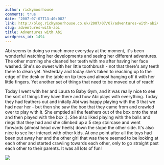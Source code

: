 ```yaml
---
author: rickymoorhouse
comments: true
date: "2007-07-07T13:40:08Z"
link: http://blog.rickymoorhouse.co.uk/2007/07/07/adventures-with-abi/
slug: adventures-with-abi
title: Adventures with Abi
wordpress_id: 1494
---
```


Abi seems to doing so much more everyday at the moment, it's been wonderful watching her developments and seeing her different adventures. The other morning she cleaned her teeth with me after having her face washed. She's so sweet with her little toothbrush - not that there's any teeth there to clean yet. Yesterday and today she's taken to reaching up to the edge of the desk or the table on tip toes and almost hanging off it with her little fingers. Yet another set of things that need to be moved out of reach!





Today I went with her and Laura to Baby Gym, and it was really nice to see the sort of things they have there and how Abi plays with everything. Today they had feathers out and initally Abi was happy playing with the 3 that we had near her - but then she saw the box that they came from and crawled over to play with it. She emptied all the feathers out of the box onto the mat and then played with the box :). She also liked playing with the balls and rings that they had and she climbed up a 5 step staircase and went forwards (almost head over heels) down the slope the other side. It's also nice to see her interact with other kids. At one point after all the toys had been put away her and the other girl that was there seemed to be looking at each other and started crawling towards each other, only to go straight past each other to their parents. It was all lots of fun! 




[![](http://samespirit.net/ricky/images/teeth_.jpg)](http://samespirit.net/ricky/images/teeth.jpg)
